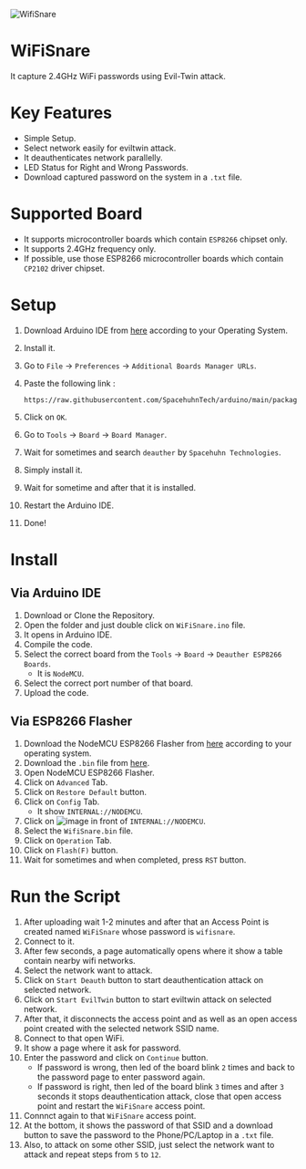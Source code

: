 ![WifiSnare](https://github.com/user-attachments/assets/23dad4db-6bda-4d47-b5af-698ed5451e18)

# WiFiSnare
It capture 2.4GHz WiFi passwords using Evil-Twin attack.

# Key Features
- Simple Setup.
- Select network easily for eviltwin attack.
- It deauthenticates network parallelly.
- LED Status for Right and Wrong Passwords.
- Download captured password on the system in a `.txt` file.

# Supported Board
- It supports microcontroller boards which contain `ESP8266` chipset only.
- It supports 2.4GHz frequency only.
- If possible, use those ESP8266 microcontroller boards which contain `CP2102` driver chipset.

# Setup
1. Download Arduino IDE from [here](https://www.arduino.cc/en/software) according to your Operating System.
2. Install it.
3. Go to `File` → `Preferences` → `Additional Boards Manager URLs`.
4. Paste the following link :
   
   ```
   https://raw.githubusercontent.com/SpacehuhnTech/arduino/main/package_spacehuhn_index.json
   ```
5. Click on `OK`.
6. Go to `Tools` → `Board` → `Board Manager`.
7. Wait for sometimes and search `deauther` by `Spacehuhn Technologies`.
8. Simply install it.
9. Wait for sometime and after that it is installed.
10. Restart the Arduino IDE.
11. Done!

# Install
## Via Arduino IDE
1. Download or Clone the Repository.
2. Open the folder and just double click on `WiFiSnare.ino` file.
3. It opens in Arduino IDE.
4. Compile the code.
5. Select the correct board from the `Tools` → `Board` → `Deauther ESP8266 Boards`.
   - It is `NodeMCU`.
6. Select the correct port number of that board.
7. Upload the code.
## Via ESP8266 Flasher
1. Download the NodeMCU ESP8266 Flasher from [here](https://github.com/nodemcu/nodemcu-flasher) according to your operating system.
2. Download the `.bin` file from [here]().
3. Open NodeMCU ESP8266 Flasher.
4. Click on `Advanced` Tab.
5. Click on `Restore Default` button.
6. Click on `Config` Tab.
   - It show `INTERNAL://NODEMCU`.
7. Click on ![image](https://github.com/user-attachments/assets/1540d7e8-514a-4e60-a29d-3019699868df) in front of `INTERNAL://NODEMCU`.
8. Select the `WifiSnare.bin` file.
9. Click on `Operation` Tab.
10. Click on `Flash(F)` button.
12. Wait for sometimes and when completed, press `RST` button.

# Run the Script
1. After uploading wait 1-2 minutes and after that an Access Point is created named `WiFiSnare` whose password is `wifisnare`.
2. Connect to it.
3. After few seconds, a page automatically opens where it show a table contain nearby wifi networks.
4. Select the network want to attack.
5. Click on `Start Deauth` button to start deauthentication attack on selected network.
6. Click on `Start EvilTwin` button to start eviltwin attack on selected network.
7. After that, it disconnects the access point and as well as an open access point created with the selected network SSID name.
8. Connect to that open WiFi.
9. It show a page where it ask for password.
10. Enter the password and click on `Continue` button.
    - If password is wrong, then led of the board blink `2` times and back to the password page to enter password again.
    - If password is right, then led of the board blink `3` times and after `3` seconds it stops deauthentication attack, close that open access point and restart the `WiFiSnare` access point.
11. Connnct again to that `WiFiSnare` access point.
12. At the bottom, it shows the password of that SSID and a download button to save the password to the Phone/PC/Laptop in a `.txt` file.
13. Also, to attack on some other SSID, just select the network want to attack and repeat steps from `5` to `12`.
